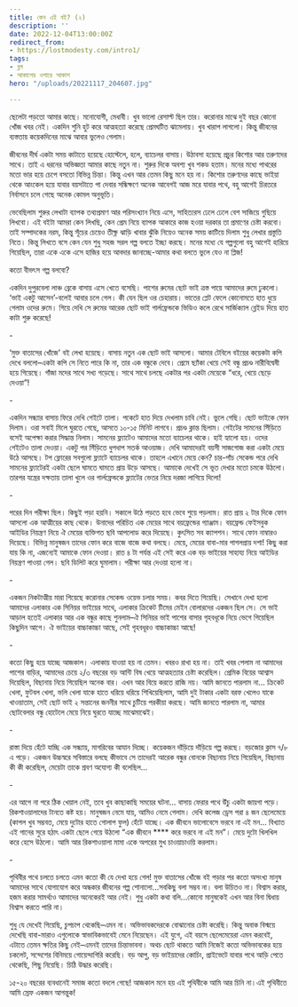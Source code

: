 ```yaml
---
title: কেন এই বই? (২)
description: ''
date: 2022-12-04T13:00:00Z
redirect_from:
- https://lostmodesty.com/intro1/
tags:
- ব্লগ
- আকাশের ওপারে আকাশ
hero: "/uploads/20221117_204607.jpg"

---
```

ছেলেটা পড়তো আমার কাছে। মনোযোগী, মেধাবী। খুব ভালো রেসাল্ট ছিল তার। করোনার মাঝে দুই বছর কোনো খোঁজ খবর নেই। একদিন শুনি হুট করে আত্মহত্যা করেছে প্রেমঘটিত ঝামেলায়। খুব খারাপ লাগলো। কিন্তু জীবনের ব্যস্ততায় কয়েকদিনের মাঝে আবার ভুলেও গেলাম।

জীবনের দীর্ঘ একটা সময় কাটাতে হয়েছে হোস্টেলে, হলে, ব্যাচেলর বাসায়। উঠাবসা হয়েছে প্রচুর কিশোর আর তরুণদের সাথে। তাই এ ধরনের অভিজ্ঞতা আমার কাছে নতুন না। শুরুর দিকে অবশ্য খুব শকড হতাম। মনের মধ্যে পাথরের মতো ভার হয়ে চেপে বসতো বিভিন্ন চিন্তা। কিন্তু এখন আর তেমন কিছু মনে হয় না। কিশোর তরুণদের কাছে ভাইয়া থেকে আংকেল হয়ে যাবার বয়সটাতে পা দেবার সন্ধিক্ষণে অনেক আবেগই আজ মরে যাবার পথে, বহু আগেই চিরতরে নির্বাসনে চলে গেছে অনেক কোমল অনুভূতি।

ভেবেছিলাম শুরুর লেখাটা ব্যাপক তথ্যপ্রমাণ আর পরিসংখ্যান নিয়ে এসে, সাহিত্যরস ঢেলে ঢেলে বেশ সাজিয়ে গুছিয়ে লিখবো। এই বইটা আমরা কেন লিখছি, কেন প্রেম নিয়ে ব্যাপক আকারে কাজ হওয়া দরকার তা প্রমাণের চেষ্টা করবো। তাই সম্পাদকের নরম, কিন্তু সূঁচের চেয়েও তীক্ষ্ণ ঝাড়ি খাবার ঝুঁকি নিয়েও অনেক সময় কাটিয়ে দিলাম শুধু লেখার প্রস্তুতি নিতে। কিন্তু লিখতে বসে কেন যেন শুধু সহজ সরল গল্প বলতে ইচ্ছা করছে। মনের মধ্যে যে গল্পগুলো বহু আগেই হারিয়ে গিয়েছিল, তারা একে একে এসে হাজির হয়ে আবদার জানাচ্ছে-আমার কথা বলতে ভুলে যেও না প্লিজ!

কতো বীভৎস গল্প বলবো?

একদিন দুপুরবেলা লাঞ্চ ব্রেকে বাসায় এসে খেতে বসেছি। পাশের রুমের ছোট ভাই ত্রস্ত পায়ে আমাদের রুমে ঢুকলো। ‘ভাই একটু আসেন’-বলেই আবার চলে গেল। কী যেন ছিল ওর চেহারায়। ভাতের প্লেট ফেলে কোনোমতে হাত ধুয়ে গেলাম ওদের রুমে। গিয়ে দেখি সে রুমের আরেক ছোট ভাই গার্লফ্রেন্ডকে ভিডিও কলে রেখে সার্জিক্যাল ব্লেইড দিয়ে হাত কাটা শুরু করেছে!

\-

‘মুক্ত বাতাসের খোঁজে’ বই লেখা হয়েছে। বাসায় নতুন এক ছোট ভাই আসলো। আমার টেবিলে বইয়ের কয়েকটা কপি দেখে বললো–একটা কপি সে নিতে পারে কি না, তার এক বন্ধুকে দেবে। প্রেমে ছ্যাঁকা খেয়ে সেই বন্ধু প্রচণ্ড নারীবিদ্বেষী হয়ে গিয়েছে। গাঁজা মদের সাথে সখ্য গড়েছে। সাথে সাথে চলছে একটার পর একটা মেয়েকে “ধরে, খেয়ে ছেড়ে দেওয়া”!

\-

একদিন সন্ধ্যার বাসায় ফিরে দেখি গেইটে তালা। পকেটে হাত দিয়ে দেখলাম চাবি নেই। ভুলে গেছি। ছোট ভাইকে ফোন দিলাম। ওরা সবাই মিলে ঘুরতে গেছে, আসতে ১০-১৫ মিনিট লাগবে। প্রচণ্ড ক্লান্ত ছিলাম। গেইটের সামনের সিঁড়িতে বসেই অপেক্ষা করার সিদ্ধান্ত নিলাম। সামনের ফ্ল্যাটেও আমাদের মতো ব্যাচেলর থাকে। হাই হ্যালো হয়। ওদের গেইটেও তালা দেওয়া। একটু পর সিঁড়িতে ধুপধাপ সতর্ক আওয়াজ। দেখি আমাদেরই বয়সী সাজগোজ করা একটা মেয়ে উঠে আসছে। টপ ফ্লোরের সবগুলো ফ্ল্যাটে ব্যাচেলর থাকে। তাহলে এখানে মেয়ে কেন? চার-পাঁচ সেকেন্ড পরে দেখি সামনের ফ্ল্যাটেরই একটা ছেলে ঘামতে ঘামতে প্রায় উড়ে আসছে। আমাকে দেখেই সে ভূত দেখার মতো চমকে উঠলো। তারপর যন্ত্রের দক্ষতায় তালা খুলে ওর গার্লফ্রেন্ডকে ফ্ল্যাটের ভেতর নিয়ে দরজা লাগিয়ে দিলো!

\-

পরের দিন পরীক্ষা ছিল। কিছুই পড়া হয়নি। সকালে উঠে পড়তে হবে ভেবে শুয়ে পড়লাম। রাত প্রায় ২ টার দিকে ফোন আসলো এক আত্মীয়ের কাছ থেকে। উনাদের পরিচিত এক মেয়ের সাথে বয়ফ্রেন্ডের গ্যাঞ্জাম। বয়ফ্রেন্ড ফেইসবুক আইডির নিয়ন্ত্রণ নিয়ে ঐ মেয়ের ব্যক্তিগত ছবি আপলোড করে দিয়েছে। কুৎসিত সব ক্যাপশন। সাথে ফোন নাম্বারও দিয়েছে। বিভিন্ন মানুষজন তাদের ফোন করে বাজে বাজে কথা বলছে। মেয়ে, মেয়ের বাবা-মার পাগলপ্রায় দশা! কিছু করা যায় কি না, এজন্যেই আমাকে ফোন দেওয়া। রাত ৪ টা পর্যন্ত এই সেই করে এক বড় ভাইয়ের সাহায্য নিয়ে আইডির নিয়ন্ত্রণ পাওয়া গেল। ছবি ডিলিট করে ঘুমালাম। পরীক্ষা আর দেওয়া হলো না।

\-

একজন নিকটাত্মীয় মারা গিয়েছে করোনার সেকেন্ড ওয়েভ চলার সময়। কবর দিতে গিয়েছি। সেখানে দেখা হলো আমাদের এলাকার এক সিনিয়র ভাইয়ের সাথে, এলাকার ক্রিকেট টিমের মেইন বোলারদের একজন ছিল সে। সে ভাই আড়াল হতেই এলাকার আর এক বন্ধুর কাছে শুনলাম–ঐ সিনিয়র ভাই পাশের বাসার গৃহবধূকে নিয়ে ভেগে গিয়েছিল কিছুদিন আগে। ঐ ভাইয়ের বাচ্চাকাচ্চা আছে, সেই গৃহবধূরও বাচ্চাকাচ্চা আছে!

\-

কতো কিছু হয়ে যাচ্ছে আজকাল। এলাকায় যাওয়া হয় না তেমন। খবরও রাখা হয় না। তাই খবর পেলাম না আমাদের পাশের বাড়ির, আমাদের চেয়ে ২/৩ বছরের বড় আন্টি বিষ খেয়ে আত্মহত্যার চেষ্টা করেছিল। প্রেমিক বিয়ের আশ্বাস দিয়েছিল, বিছানায় নিয়ে গিয়েছিল অনেক বার। এখন আর বিয়ে করতে রাজি নয়। আমি জানতে পারলাম না... ক্রিকেট খেলা, ফুটবল খেলা, ভলি খেলা যাকে হাতে ধরিয়ে ধরিয়ে শিখিয়েছিলাম, আমি দুই টাকার একটা বরফ খেলেও যাকে খাওয়াতাম, সেই ছোট ভাই ২ সন্তানের জননীর সাথে চুটিয়ে পরকীয়া করছে। আমি জানতে পারলাম না, আমার ছোটবেলার বন্ধু হোটেলে মেয়ে নিয়ে ঘুরতে যাচ্ছে মাঝেমাঝেই।

\-

রাস্তা দিয়ে হেঁটে যাচ্ছি এক সন্ধ্যায়, মাগরিবের আযান দিচ্ছে। কয়েকজন দাঁড়িয়ে দাঁড়িয়ে গল্প করছে। বড়জোর ক্লাস ৭/৮ এ পড়ে। একজন উচ্চস্বরে সবিস্তারে বলছে কীভাবে সে তাদেরই আরেক বন্ধুর বোনকে বিছানায় নিয়ে গিয়েছিল, বিছানায় কী কী করেছিল, মেয়েটা তাকে শ্রবণ অযোগ্য কী বলেছিল...

\-

এর আগে না পরে ঠিক খেয়াল নেই, তবে খুব কাছাকাছি সময়ের ঘটনা... বাসায় ফেরার পথে উঁচু একটা জায়গা পড়ে। রিকশাওয়ালাদের টানতে কষ্ট হয়। মানুষজন নেমে যায়, আমিও নেমে গেলাম। দেখি কলেজ ড্রেস পরা ৪ জন ছেলেমেয়ে (কাপল খুব সম্ভবত, মেয়ে দুটোর হাতে গোলাপ ফুল) হেঁটে যাচ্ছে। এক জীবনে ভালোবেসে ভরবে না এই মন... বিখ্যাত এই গানের সুরে হঠাৎ একটা ছেলে গেয়ে উঠলো “এক জীবনে **** করে ভরবে না এই মন”। মেয়ে দুটো খিলখিল করে হেসে উঠলো। আমি আর রিকশাওয়ালা মামা একে অপরের মুখ চাওয়াচাওয়ি করলাম।

\-

পৃথিবীর পথে চলতে চলতে এমন কতো কী যে দেখা হয়ে গেল! মুক্ত বাতাসের খোঁজে বই পড়ার পর কতো অসংখ্য মানুষ আমাদের সাথে যোগাযোগ করে অন্ধকার জীবনের গল্প শোনালো...সবকিছু বলা সম্ভব না। বলা উচিতও না। বিশ্বাস করার, হজম করার সামর্থ্যও আমাদের অনেকেরই আর নেই। শুধু একটা কথা বলি...কোনো মানুষকেই এখন আর বিনা দ্বিধায় বিশ্বাস করতে পারি না।

শুধু যে দেখেই গিয়েছি, চুপচাপ থেকেছি–এমন না। অভিভাবকদেরকে বোঝানোর চেষ্টা করেছি। কিন্তু অবাক বিস্ময়ে দেখেছি বাবা-মারাও এগুলোকে স্বাভাবিকভাবেই মেনে নিয়েছেন। এই যুগে, এই বয়সে ছেলেমেয়েরা এমন করবেই, এটাতে তেমন ক্ষতির কিছু নেই–এমনই তাদের চিন্তাভাবনা। অথচ ছোট থাকতে আমি নিজেই কতো অভিভাবকের হয়ে চকলেট, সন্দেশের বিনিময়ে গোয়েন্দাগিরি করেছি। বড় আপু, বড় ভাইয়াদের কোচিং, প্রাইভেটে যাবার পথে আড়ি পেতে থেকেছি, পিছু নিয়েছি। চিঠি উদ্ধার করেছি।

১৫-২০ বছরের ব্যবধানেই সমাজ কতো বদলে গেছে! আজকাল মনে হয় এই পৃথিবীকে আমি আর চিনি না।এই পৃথিবীতে আমি স্রেফ একজন আগন্তুক!